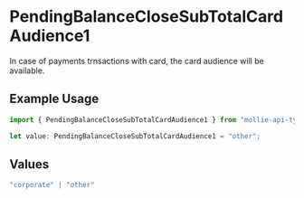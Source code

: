 # PendingBalanceCloseSubTotalCardAudience1

In case of payments trnsactions with card, the card audience will be available.

## Example Usage

```typescript
import { PendingBalanceCloseSubTotalCardAudience1 } from "mollie-api-typescript/models/operations";

let value: PendingBalanceCloseSubTotalCardAudience1 = "other";
```

## Values

```typescript
"corporate" | "other"
```